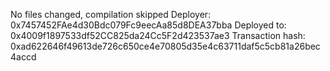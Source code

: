 No files changed, compilation skipped
Deployer: 0x7457452FAe4d30Bdc079Fc9eecAa85d8DEA37bba
Deployed to: 0x4009f1897533df52CC825da24Cc5F2d423537ae3
Transaction hash: 0xad622646f49613de726c650ce4e70805d35e4c63711daf5c5cb81a26bec4accd